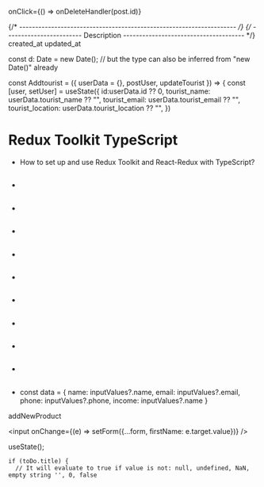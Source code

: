 onClick={() => onDeleteHandler(post.id)}
<UpdatePost setOpenPostModal={setOpenPostModal} post={post} />	   
	  
{/* -------------------------------------------------------------------- */} 
{/* ------------------------ Description -------------------------------------- */}
created_at
updated_at

const d: Date = new Date(); // but the type can also be inferred from "new Date()" already

const Addtourist = ({ userData = {}, postUser, updateTourist }) => {
    const [user, setUser] = useState({
        id:userData.id ?? 0,
        tourist_name: userData.tourist_name ?? "",
        tourist_email: userData.tourist_email ?? "",
        tourist_location: userData.tourist_location ?? "",
    })


# Redux Toolkit TypeScript

- How to set up and use Redux Toolkit and React-Redux with TypeScript?


##



- []()
- []()
- []()
- []()
- []()
- []()
- []()
- []()
- []()
- []()

 


    const data = {
      name: inputValues?.name,
      email: inputValues?.email,
      phone: inputValues?.phone,
      income: inputValues?.name
    }

addNewProduct

<input onChange={(e) => setForm({...form, firstName: e.target.value})}  />


  useState();




    if (toDo.title) {
      // It will evaluate to true if value is not: null, undefined, NaN, empty string '', 0, false





















